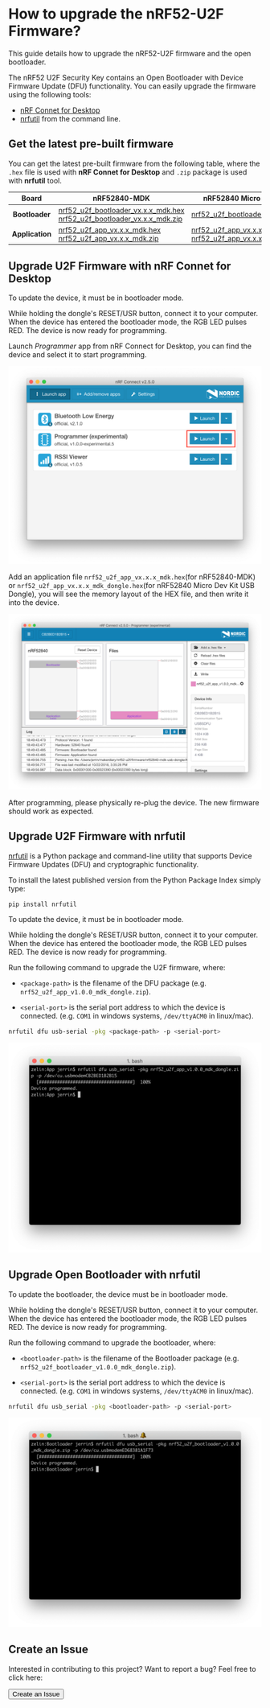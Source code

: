 # How to upgrade the nRF52-U2F Firmware?

This guide details how to upgrade the nRF52-U2F firmware and the open bootloader.

The nRF52 U2F Security Key contains an Open Bootloader with Device Firmware Update (DFU) functionality. You can easily upgrade the firmware using the following tools:

* [nRF Connet for Desktop](https://www.nordicsemi.com/eng/Products/Bluetooth-low-energy/nRF-Connect-for-Desktop)
* [nrfutil](https://github.com/NordicSemiconductor/pc-nrfutil/) from the command line.

## Get the latest pre-built firmware

You can get the latest pre-built firmware from the following table, where the `.hex` file is used with **nRF Connet for Desktop** and `.zip` package is used with **nrfutil** tool.

| **Board** | **nRF52840-MDK** | **nRF52840 Micro Dev Kit USB Dongle** |
| :---------: | ----------- |----------- |
| **Bootloader** | [nrf52_u2f_bootloader_vx.x.x_mdk.hex](https://github.com/makerdiary/nrf52-u2f/tree/master/firmware/nrf52840-mdk/Bootloader/)<br/>[nrf52_u2f_bootloader_vx.x.x_mdk.zip](https://github.com/makerdiary/nrf52-u2f/tree/master/firmware/nrf52840-mdk/Bootloader/) | [nrf52_u2f_bootloader_vx.x.x_mdk_dongle.zip](https://github.com/makerdiary/nrf52-u2f/tree/master/firmware/nrf52840-mdk-usb-dongle/Bootloader/) |
| **Application** | [nrf52_u2f_app_vx.x.x_mdk.hex](https://github.com/makerdiary/nrf52-u2f/tree/master/firmware/nrf52840-mdk/App/)<br/>[nrf52_u2f_app_vx.x.x_mdk.zip](https://github.com/makerdiary/nrf52-u2f/tree/master/firmware/nrf52840-mdk/App/) | [nrf52_u2f_app_vx.x.x_mdk_dongle.hex](https://github.com/makerdiary/nrf52-u2f/tree/master/firmware/nrf52840-mdk-usb-dongle/App/)<br/>[nrf52_u2f_app_vx.x.x_mdk_dongle.zip](https://github.com/makerdiary/nrf52-u2f/tree/master/firmware/nrf52840-mdk-usb-dongle/App/) |



## Upgrade U2F Firmware with nRF Connet for Desktop

To update the device, it must be in bootloader mode.

While holding the dongle's RESET/USR button, connect it to your computer. When the device has entered the bootloader mode, the RGB LED pulses RED. The device is now ready for programming.

Launch *Programmer* app from nRF Connect for Desktop, you can find the device and select it to start programming.

![](images/launching-programmer.png)

Add an application file `nrf52_u2f_app_vx.x.x_mdk.hex`(for nRF52840-MDK) or `nrf52_u2f_app_vx.x.x_mdk_dongle.hex`(for nRF52840 Micro Dev Kit USB Dongle), you will see the memory layout of the HEX file, and then write it into the device.

![](images/adding-hex-file.png)

After programming, please physically re-plug the device. The new firmware should work as expected.

## Upgrade U2F Firmware with nrfutil

[nrfutil](https://github.com/NordicSemiconductor/pc-nrfutil) is a Python package and command-line utility that supports Device Firmware Updates (DFU) and cryptographic functionality.

To install the latest published version from the Python Package Index simply type:

``` sh
pip install nrfutil
```

To update the device, it must be in bootloader mode.

While holding the dongle's RESET/USR button, connect it to your computer. When the device has entered the bootloader mode, the RGB LED pulses RED. The device is now ready for programming.

Run the following command to upgrade the U2F firmware, where:

* `<package-path>` is the filename of the DFU package (e.g. `nrf52_u2f_app_v1.0.0_mdk_dongle.zip`).

* `<serial-port>` is the serial port address to which the device is connected. (e.g. `COM1` in windows systems, `/dev/ttyACM0` in linux/mac).

``` sh
nrfutil dfu usb-serial -pkg <package-path> -p <serial-port>
```

![](images/upgrading-app-with-nrfutil.png)

## Upgrade Open Bootloader with nrfutil

To update the bootloader, the device must be in bootloader mode.

While holding the dongle's RESET/USR button, connect it to your computer. When the device has entered the bootloader mode, the RGB LED pulses RED. The device is now ready for programming.

Run the following command to upgrade the bootloader, where:

* `<bootloader-path>` is the filename of the Bootloader package (e.g. `nrf52_u2f_bootloader_v1.0.0_mdk_dongle.zip`).

* `<serial-port>` is the serial port address to which the device is connected. (e.g. `COM1` in windows systems, `/dev/ttyACM0` in linux/mac).

``` sh
nrfutil dfu usb_serial -pkg <bootloader-path> -p <serial-port>
```

![](images/upgrading-bootloader-with-nrfutil.png)

## Create an Issue

Interested in contributing to this project? Want to report a bug? Feel free to click here:

<a href="https://github.com/makerdiary/nrf52-u2f/issues/new"><button data-md-color-primary="marsala"><i class="fa fa-github"></i> Create an Issue</button></a>

